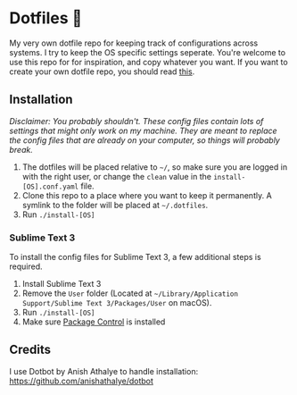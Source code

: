 # Dotfiles 🎉

My very own dotfile repo for keeping track of configurations across systems. I try to keep the OS specific settings seperate. You're welcome to use this repo for for inspiration, and copy whatever you want. If you want to create your own dotfile repo, you should read [this](https://www.anishathalye.com/2014/08/03/managing-your-dotfiles/).

## Installation
_Disclaimer: You probably shouldn't. These config files contain lots of settings that might only work on my machine. They are meant to replace the config files that are already on your computer, so things will probably break._

1. The dotfiles will be placed relative to `~/`, so make sure you are logged in with the right user, or change the `clean` value in the `install-[OS].conf.yaml` file.
2. Clone this repo to a place where you want to keep it permanently. A symlink to the folder will be placed at `~/.dotfiles`.
3. Run `./install-[OS]`

### Sublime Text 3
To install the config files for Sublime Text 3, a few additional steps is required.

1. Install Sublime Text 3
2. Remove the `User` folder (Located at `~/Library/Application Support/Sublime Text 3/Packages/User` on macOS).
3. Run `./install-[OS]`
4. Make sure [Package Control](https://packagecontrol.io) is installed 

## Credits
I use Dotbot by Anish Athalye to handle installation: 
https://github.com/anishathalye/dotbot
